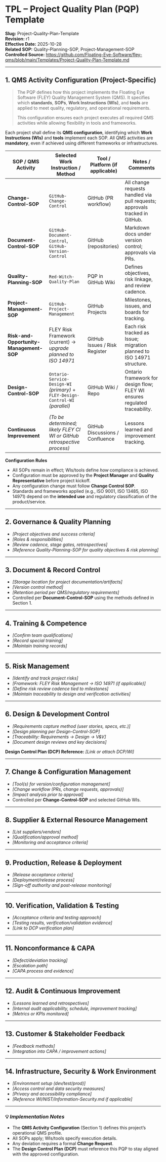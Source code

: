 # **TPL – Project Quality Plan (PQP) Template**

**Slug:** Project-Quality-Plan-Template  
**Revision:** r1  
**Effective Date:** 2025-10-28  
**Related SOP:** Quality-Planning-SOP, Project-Management-SOP  
**Controlled Source:** https://github.com/Floating-Eye-Software/fley-qms/blob/main/Templates/Project-Quality-Plan-Template.md  

---

## **1. QMS Activity Configuration (Project-Specific)**

> The PQP defines how this project implements the Floating Eye Software (FLEY) Quality Management System (QMS).
> It specifies which **standards**, **SOPs**, **Work Instructions (WIs)**, and **tools** are applied to meet quality, regulatory, and operational requirements.
>
> This configuration ensures each project executes all required QMS activities while allowing flexibility in tools and frameworks.

Each project shall define its **QMS configuration**, identifying which **Work Instructions (WIs)** and **tools** implement each SOP.
All QMS activities are **mandatory**, even if achieved using different frameworks or infrastructures.

| SOP / QMS Activity                           | Selected Work Instruction / Method                                                                                          | Tool / Platform (if applicable) | Notes / Comments                                                            |
| -------------------------------------------- | --------------------------------------------------------------------------------------------------------------------------- | ------------------------------- | --------------------------------------------------------------------------- |
| **Change-Control-SOP**                | `GitHub-Change-Control`                                                                                       | GitHub (PR workflow)            | All change requests handled via pull requests; approvals tracked in GitHub. |
| **Document-Control-SOP**              | `GitHub-Document-Control`, `GitHub-Version-Control`                                             | GitHub (repositories)           | Markdown docs under version control; approvals via PRs.                     |
| **Quality-Planning-SOP**              | `Red-Witch-Quality-Plan`                                                                                           | PQP in GitHub Wiki              | Defines objectives, risk linkage, and review cadence.                       |
| **Project-Management-SOP**            | `GitHub-Project-Management`                                                                                   | GitHub Projects                 | Milestones, issues, and boards for tracking.                                |
| **Risk-and-Opportunity-Management-SOP** | FLEY Risk Framework (current) → *upgrade planned to ISO 14971*                                                              | GitHub Issues / Risk Register   | Each risk tracked as Issue; migration planned to ISO 14971 structure.       |
| **Design-Control-SOP**  | `Ontario-Service-Design-WI` *(primary)* + `FLEY-Design-Control-WI` *(parallel)* | GitHub Wiki / Repo              | Ontario framework for design flow; FLEY WI ensures regulated traceability.  |
| **Continuous Improvement**        | *(To be determined; likely FLEY CI WI or GitHub retrospective process)*                                                     | GitHub Discussions / Confluence | Lessons learned and improvement tracking.                                   |

**Configuration Rules**

* All SOPs remain in effect; WIs/tools define *how* compliance is achieved.
* Configuration must be approved by the **Project Manager** and **Quality Representative** before project kickoff.
* Any configuration change must follow **Change Control SOP**.
* Standards and frameworks applied (e.g., ISO 9001, ISO 13485, ISO 14971) depend on the **intended use** and regulatory classification of the product/service.

---

## **2. Governance & Quality Planning**

* *[Project objectives and success criteria]*
* *[Roles & responsibilities]*
* *[Review cadence, stage gates, retrospectives]*
* *[Reference Quality-Planning-SOP for quality objectives & risk planning]*

---

## **3. Document & Record Control**

* *[Storage location for project documentation/artifacts]*
* *[Version control method]*
* *[Retention period per QMS/regulatory requirements]*
* Controlled per **Document-Control-SOP** using the methods defined in Section 1.

---

## **4. Training & Competence**

* *[Confirm team qualifications]*
* *[Record special training]*
* *[Maintain training records]*

---

## **5. Risk Management**

* *[Identify and track project risks]*
* *[Framework: FLEY Risk Management → ISO 14971 (if applicable)]*
* *[Define risk review cadence tied to milestones]*
* *[Maintain traceability to design and verification activities]*

---

## **6. Design & Development Control**

* *[Requirements capture method (user stories, specs, etc.)]*
* *[Design planning per Design-Control-SOP]*
* *[Traceability: Requirements → Design → V&V]*
* *[Document design reviews and key decisions]*

**Design Control Plan (DCP) Reference:** *[Link or attach DCP/WI]*

---

## **7. Change & Configuration Management**

* *[Tool(s) for version/configuration management]*
* *[Change workflow (PRs, change requests, approvals)]*
* *[Impact analysis prior to approval]*
* Controlled per **Change-Control-SOP** and selected GitHub WIs.

---

## **8. Supplier & External Resource Management**

* *[List suppliers/vendors]*
* *[Qualification/approval method]*
* *[Monitoring and acceptance criteria]*

---

## **9. Production, Release & Deployment**

* *[Release acceptance criteria]*
* *[Deployment/release process]*
* *[Sign-off authority and post-release monitoring]*

---

## **10. Verification, Validation & Testing**

* *[Acceptance criteria and testing approach]*
* *[Testing results, verification/validation evidence]*
* *[Link to DCP verification plan]*

---

## **11. Nonconformance & CAPA**

* *[Defect/deviation tracking]*
* *[Escalation path]*
* *[CAPA process and evidence]*

---

## **12. Audit & Continuous Improvement**

* *[Lessons learned and retrospectives]*
* *[Internal audit applicability, schedule, improvement tracking]*
* *[Metrics or KPIs monitored]*

---

## **13. Customer & Stakeholder Feedback**

* *[Feedback methods]*
* *[Integration into CAPA / improvement actions]*

---

## **14. Infrastructure, Security & Work Environment**

* *[Environment setup (dev/test/prod)]*
* *[Access control and data security measures]*
* *[Privacy and accessibility compliance]*
* *[Reference WI/NIST/Information-Security.md if applicable]*

---

### 💡 *Implementation Notes*

* The **QMS Activity Configuration** (Section 1) defines this project’s operational QMS profile.
* All SOPs apply; WIs/tools specify execution details.
* Any deviation requires a formal **Change Request**.
* The **Design Control Plan (DCP)** must reference this PQP to stay aligned with the approved configuration.
